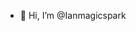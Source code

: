 - 👋 Hi, I’m @Ianmagicspark
<!---
Ianmagicspark/Ianmagicspark is a ✨ special ✨ repository because its `README.md` (this file) appears on your GitHub profile.
You can click the Preview link to take a look at your changes.
--->
